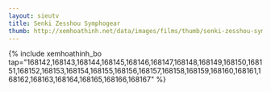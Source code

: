 ```yaml
---
layout: sieutv
title: Senki Zesshou Symphogear
thumb: http://xemhoathinh.net/data/images/films/thumb/senki-zesshou-symphogear-senki-zesshou-symphogear-2013.jpg
---
```

{% include xemhoathinh_bo tap="168142,168143,168144,168145,168146,168147,168148,168149,168150,168151,168152,168153,168154,168155,168156,168157,168158,168159,168160,168161,168162,168163,168164,168165,168166,168167" %} 
